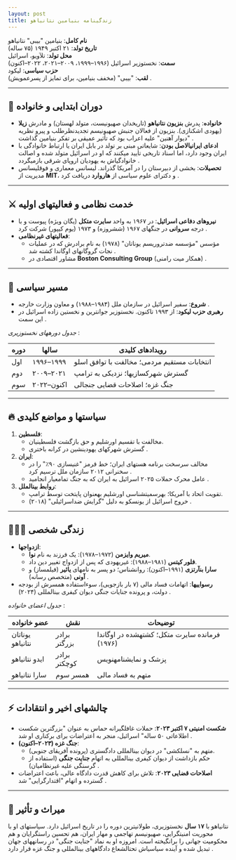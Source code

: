 ```yaml
---
layout: post
title: زندگینامه بنیامین نتانیاهو
---
```


**نام کامل**: بنیامین "بیبی" نتانیاهو  
**تاریخ تولد**: ۲۱ اکتبر ۱۹۴۹ (۷۵ ساله)  
**محل تولد**: تلآویو، اسرائیل  
**سمت**: نخستوزیر اسرائیل (۱۹۹۶–۱۹۹۹، ۲۰۰۹–۲۰۲۱، ۲۰۲۲–اکنون)  
**حزب سیاسی**: لیکود  
**لقب**: "بیبی" (مخفف بنیامین، برای تمایز از پسرعمویش) .  

---

## 🧠 دوران ابتدایی و خانواده  
- **خانواده**: پدرش **بنزیون نتانیاهو** (تاریخدان صهیونیست، متولد لهستان) و مادرش **زیلا** (یهودی اشکنازی). بنزیون از فعالان جنبش صهیونیسم تجدیدنظرطلب و پیرو نظریه "دیوار آهنین" علیه اعراب بود که تأثیر عمیقی بر تفکر بنیامین گذاشت .  
- **ادعای ایرانیالاصل بودن**: شایعاتی مبنی بر تولد در بابل ایران یا ارتباط خانوادگی با ایران وجود دارد، اما اسناد تاریخی تأیید میکنند که او در اسرائیل متولد شده و اصالت خانوادگیاش به یهودیان اروپای شرقی بازمیگردد .  
- **تحصیلات**: بخشی از دبیرستان را در آمریکا گذراند. لیسانس معماری و فوقلیسانس مدیریت از **MIT**، و دکترای علوم سیاسی از **هاروارد** دریافت کرد .  

---

## ⚔️ خدمت نظامی و فعالیتهای اولیه  
- **نیروهای دفاعی اسرائیل**: در ۱۹۶۷ به واحد **سایرت متکل** (یگان ویژه) پیوست و با درجه **سروانی** در جنگهای ۱۹۶۷ (ششروزه) و ۱۹۷۳ (یوم کیپور) شرکت کرد .  
- **فعالیتهای غیرنظامی**:  
  - مؤسس "مؤسسه ضدتروریسم یوناتان" (۱۹۷۸) به نام برادرش که در عملیات نجات گروگانهای اوگاندا کشته شد .  
  - مشاور اقتصادی در **Boston Consulting Group** (همکار میت رامنی) .  

---

## 💼 مسیر سیاسی  
- **شروع**: سفیر اسرائیل در سازمان ملل (۱۹۸۴–۱۹۸۸) و معاون وزارت خارجه .  
- **رهبری حزب لیکود**: از ۱۹۹۳ تاکنون. نخستوزیر جوانترین و نخستین زاده اسرائیل در این سمت .  

*جدول دورههای نخستوزیری* :  

| **دوره**         | **سالها**       | **رویدادهای کلیدی**                     |  
|-------------------|------------------|----------------------------------------|  
| اول              | ۱۹۹۶–۱۹۹۹       | انتخابات مستقیم مردمی؛ مخالفت با توافق اسلو |  
| دوم              | ۲۰۰۹–۲۰۲۱       | گسترش شهرکسازیها؛ نزدیکی به ترامپ        |  
| سوم              | ۲۰۲۲–اکنون      | جنگ غزه؛ اصلاحات قضایی جنجالی           |  

---

## 🔥 سیاستها و مواضع کلیدی  
1. **فلسطین**:  
   - مخالفت با تقسیم اورشلیم و حق بازگشت فلسطینیان.  
   - گسترش شهرکهای یهودینشین در کرانه باختری .  
2. **ایران**:  
   - مخالف سرسخت برنامه هستهای ایران؛ خط قرمز "غنیسازی ۹۰٪" را در سخنرانی ۲۰۱۲ سازمان ملل ترسیم کرد .  
   - عامل محرک حملات ۲۰۲۵ اسرائیل به ایران که به جنگ تمامعیار انجامید .  
3. **روابط بینالملل**:  
   - تقویت اتحاد با آمریکا؛ بهرسمیتشناسی اورشلیم بهعنوان پایتخت توسط ترامپ.  
   - خروج اسرائیل از یونسکو به دلیل "گرایش ضداسرائیلی" (۲۰۱۸) .  

---

## 👨‍👩‍👦 زندگی شخصی  
- **ازدواجها**:  
  - **میریم وایزمن** (۱۹۷۲–۱۹۷۸): یک فرزند به نام **نوا**.  
  - **فلور کیتس** (۱۹۸۱–۱۹۸۸): غیریهودی که پس از ازدواج تغییر دین داد.  
  - **سارا بنآرتزی** (۱۹۹۱–اکنون): روانشناس؛ دو پسر به نامهای **یائیر** (فیلمساز) و **آونی** (متخصص رسانه) .  
- **رسواییها**: اتهامات فساد مالی (۷ بار بازجویی)، سوءاستفاده همسرش از بودجه دولت، و پرونده جنایات جنگی دیوان کیفری بینالمللی (۲۰۲۴) .  

*جدول اعضای خانواده* :  

| **عضو خانواده**   | **نقش**                  | **توضیحات**                                  |  
|--------------------|--------------------------|---------------------------------------------|  
| یوناتان نتانیاهو  | برادر بزرگتر           | فرمانده سایرت متکل؛ کشتهشده در اوگاندا (۱۹۷۶) |  
| ایدو نتانیاهو     | برادر کوچکتر          | پزشک و نمایشنامهنویس                       |  
| سارا نتانیاهو     | همسر سوم               | متهم به فساد مالی                          |  

---

## ⚡ چالشهای اخیر و انتقادات  
- **شکست امنیتی ۷ اکتبر ۲۰۲۳**: حملات غافلگیرانه حماس به عنوان "بزرگترین شکست اطلاعاتی ۵۰ ساله" اسرائیل، منجر به اعتراضات برای برکناری او شد .  
- **جنگ غزه (۲۰۲۳–اکنون)**:  
  - متهم به "نسلکشی" در دیوان بینالمللی دادگستری (پرونده آفریقای جنوبی).  
  - حکم بازداشت از دیوان کیفری بینالمللی به اتهام **جنایت جنگی** (استفاده از گرسنگی علیه غیرنظامیان) .  
- **اصلاحات قضایی ۲۰۲۳**: تلاش برای کاهش قدرت دادگاه عالی، باعث اعتراضات گسترده و اتهام "اقتدارگرایی" شد .  

---

## 🏁 میراث و تأثیر  
نتانیاهو با **۱۷ سال** نخستوزیری، طولانیترین دوره را در تاریخ اسرائیل دارد. سیاستهای او با محوریت امنیتگرایی، صهیونیسم تهاجمی و مهار ایران، هم تحسین راستگرایان و هم محکومیت جهانی را برانگیخته است. امروزه او به نماد "جنایت جنگی" در رسانههای جهان تبدیل شده و آینده سیاسیاش تحتالشعاع دادگاههای بینالمللی و جنگ غزه قرار دارد .
